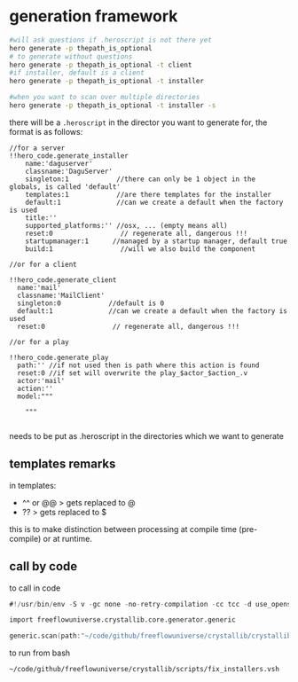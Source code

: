 # generation framework

```bash
#will ask questions if .heroscript is not there yet
hero generate -p thepath_is_optional
# to generate without questions
hero generate -p thepath_is_optional -t client
#if installer, default is a client
hero generate -p thepath_is_optional -t installer

#when you want to scan over multiple directories
hero generate -p thepath_is_optional -t installer -s 

```

there will be a ```.heroscript``` in the director you want to generate for, the format is as follows:

```hero
//for a server
!!hero_code.generate_installer
    name:'daguserver'
    classname:'DaguServer'
    singleton:1            //there can only be 1 object in the globals, is called 'default'
    templates:1            //are there templates for the installer
    default:1              //can we create a default when the factory is used
    title:''
    supported_platforms:'' //osx, ... (empty means all)
    reset:0                 // regenerate all, dangerous !!!
    startupmanager:1      //managed by a startup manager, default true
    build:1                 //will we also build the component

//or for a client

!!hero_code.generate_client
  name:'mail'
  classname:'MailClient'
  singleton:0            //default is 0
  default:1              //can we create a default when the factory is used
  reset:0                 // regenerate all, dangerous !!!

//or for a play 

!!hero_code.generate_play
  path:'' //if not used then is path where this action is found
  reset:0 //if set will overwrite the play_$actor_$action_.v
  actor:'mail'
  action:''
  model:"""
    
    """             


```

needs to be put as .heroscript in the directories which we want to generate


## templates remarks

in templates:

- ^^ or @@ > gets replaced to @
- ?? > gets replaced to $

this is to make distinction between processing at compile time (pre-compile) or at runtime.

## call by code

to call in code

```v
#!/usr/bin/env -S v -gc none -no-retry-compilation -cc tcc -d use_openssl -enable-globals run

import freeflowuniverse.crystallib.core.generator.generic

generic.scan(path:"~/code/github/freeflowuniverse/crystallib/crystallib/installers",force:true)!


```

to run from bash

```bash
~/code/github/freeflowuniverse/crystallib/scripts/fix_installers.vsh
```

